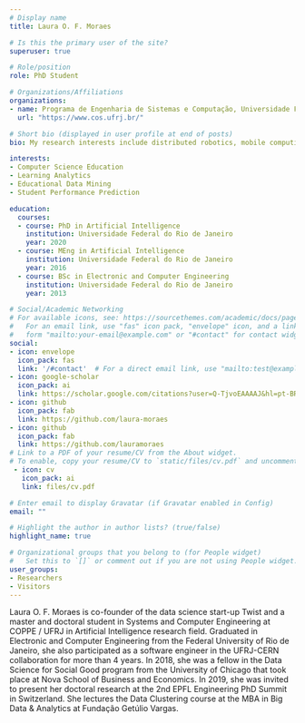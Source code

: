```yaml
---
# Display name
title: Laura O. F. Moraes

# Is this the primary user of the site?
superuser: true

# Role/position
role: PhD Student

# Organizations/Affiliations
organizations:
- name: Programa de Engenharia de Sistemas e Computação, Universidade Federal do Rio de Janeiro
  url: "https://www.cos.ufrj.br/"

# Short bio (displayed in user profile at end of posts)
bio: My research interests include distributed robotics, mobile computing and programmable matter.

interests:
- Computer Science Education
- Learning Analytics
- Educational Data Mining
- Student Performance Prediction

education:
  courses:
  - course: PhD in Artificial Intelligence
    institution: Universidade Federal do Rio de Janeiro
    year: 2020
  - course: MEng in Artificial Intelligence
    institution: Universidade Federal do Rio de Janeiro
    year: 2016
  - course: BSc in Electronic and Computer Engineering
    institution: Universidade Federal do Rio de Janeiro
    year: 2013

# Social/Academic Networking
# For available icons, see: https://sourcethemes.com/academic/docs/page-builder/#icons
#   For an email link, use "fas" icon pack, "envelope" icon, and a link in the
#   form "mailto:your-email@example.com" or "#contact" for contact widget.
social:
- icon: envelope
  icon_pack: fas
  link: '/#contact'  # For a direct email link, use "mailto:test@example.org".
- icon: google-scholar
  icon_pack: ai
  link: https://scholar.google.com/citations?user=Q-TjvoEAAAAJ&hl=pt-BR
- icon: github
  icon_pack: fab
  link: https://github.com/laura-moraes
- icon: github
  icon_pack: fab
  link: https://github.com/lauramoraes
# Link to a PDF of your resume/CV from the About widget.
# To enable, copy your resume/CV to `static/files/cv.pdf` and uncomment the lines below.
 - icon: cv
   icon_pack: ai
   link: files/cv.pdf

# Enter email to display Gravatar (if Gravatar enabled in Config)
email: ""

# Highlight the author in author lists? (true/false)
highlight_name: true

# Organizational groups that you belong to (for People widget)
#   Set this to `[]` or comment out if you are not using People widget.
user_groups:
- Researchers
- Visitors
---
```


Laura O. F. Moraes is co-founder of the data science start-up Twist and a master and
doctoral student in Systems and Computer Engineering at COPPE / UFRJ in
Artificial Intelligence research field. Graduated in Electronic and Computer Engineering from
the Federal University of Rio de Janeiro, she also participated as a software engineer in the
UFRJ-CERN collaboration for more than 4 years. In 2018, she was a fellow in the
Data Science for Social Good program from the University of Chicago that took
place at Nova School of Business and Economics. In 2019, she was invited to
present her doctoral research at the 2nd EPFL Engineering PhD Summit in
Switzerland. She lectures the Data Clustering course at the MBA in Big Data & Analytics at Fundação Getúlio Vargas.
